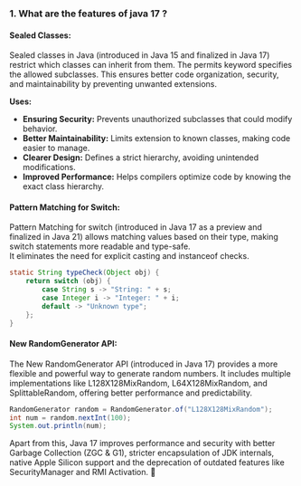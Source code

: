### 1. What are the features of java 17 ?
#### <b>Sealed Classes:</b> </br>
Sealed classes in Java (introduced in Java 15 and finalized in Java 17) restrict which classes can inherit from them. 
The permits keyword specifies the allowed subclasses. This ensures better code organization, security, and maintainability by preventing unwanted extensions.</br>

  <b>Uses:</b>
* <b>Ensuring Security:</b> Prevents unauthorized subclasses that could modify behavior.
* <b>Better Maintainability:</b> Limits extension to known classes, making code easier to manage.
* <b>Clearer Design:</b> Defines a strict hierarchy, avoiding unintended modifications.
* <b>Improved Performance:</b> Helps compilers optimize code by knowing the exact class hierarchy.
  
#### <b>Pattern Matching for Switch:</b> </br>
Pattern Matching for switch (introduced in Java 17 as a preview and finalized in Java 21) allows matching values based on their type, making switch statements more readable and type-safe.</br>
It eliminates the need for explicit casting and instanceof checks.

```java
static String typeCheck(Object obj) {
    return switch (obj) {
        case String s -> "String: " + s;
        case Integer i -> "Integer: " + i;
        default -> "Unknown type";
    };
}
```
#### <b>New RandomGenerator API:</b>
The New RandomGenerator API (introduced in Java 17) provides a more flexible and powerful way to generate random numbers.
It includes multiple implementations like L128X128MixRandom, L64X128MixRandom, and SplittableRandom, offering better performance and predictability.

```java
RandomGenerator random = RandomGenerator.of("L128X128MixRandom");
int num = random.nextInt(100);  
System.out.println(num);
```
Apart from this, Java 17 improves performance and security with better Garbage Collection (ZGC & G1), stricter encapsulation of JDK internals, native Apple Silicon support
and the deprecation of outdated features like SecurityManager and RMI Activation. 🚀
